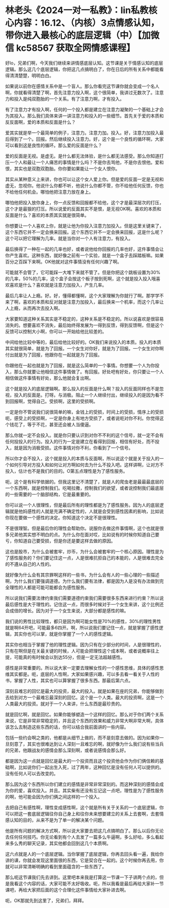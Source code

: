 # 林老头《2024一对一私教》：lin私教核心内容：16.12、（内核）3点情感认知，带你进入最核心的底层逻辑（中）【加微信 kc58567 获取全网情感课程】

好lo，兄弟们啊，今天我们继续来讲情感底层认知。这节课是关于情感认知的底层逻辑。那么这几个底层逻辑，你把这几点搞明白了，你在日后的所有关系中都能看得清清楚楚，明明白白。

如果说以前你在感情关系中是一个盲人。那么你看完这节课你就会变成一个名人啊，你就看得清楚了啊，首先注意力投入啊，这个很简单，我讲过无数次了。注意力和投入是纯双胞胎的一个关系。有了注意力啊，才有投入。

有了注意力才有投入啊，任何的一个投入都是建立在注意力凝聚的一个基础上才会为其投入。那么我们具体来讲一讲注意力和投入的一些细节。首先关于爱的本质和反反面啊，爱的本质和反面是什么？

爱其实就是举一个最简单的例子，注意力。注意力加。投入。好，注意力加投入最后得到了一个。回报。然后继续投入注意力。好，这个是一个良性的循环啊，大家可以看到这是良性的循环。那么爱的反面是什么？

爱的反面是无视。是虚无。是什么都无法体验，是什么都无法感受。那么你知道打压一个人和最让一个人痛苦的事情是什么吗？不是你去骂他，不是你去恨他。爱和恨，其实也是双胞双胞胎。你你要如果能让一个女人恨你。

其实从某种意义上来讲，你也可以让这个女人爱上你。但是爱的反面一定是无视和虚无，忽视你。他说什么你都不听，他说什么你都不管，你不给他任何反馈，你也不给他任何机会。哪怕他把注意力放在身上。

哪怕他把投入放你身上，你一点反馈和回报都不给他，这个才是最深层次的打压，这个才是最狠的打压。所以说爱的反面其实不是恨，是无视OK啊。喜欢的本质和反面是什么？喜欢的本质其实就是很简单。

你想要让一个人喜欢上你，就是让他为你投入注意力加投入。但是这里关键来了，这个东西它并不一定会换来回报。这个东西它并不一定会换来回报，这是什么呢？这个可以把它理解为几率。就是当你对一个人有注意力，有投入。

最后换得了一种在一起的几率也好，或者说他给你回报的几率也好，这件事情会让你产生喜欢。这种东西，就好像之前有一个实验，就是一个盒子去踩踏板嘛。如果百分之百踩下来啊。OK他就对这件事情没有任何兴趣了啊。

可能就不会管了，它可能踩一大堆下来就不管了。但是你把这个跳板设置为30%的几率，50%的几率，这个盒子会按这个板子按到死啊，这个就是投入投入哦喜欢喜欢是什么？喜欢就是注意力加投入，产生几率。

最后几率让人上瘾。好。好，懂得都懂啊，这个大家理解为你就行了啊。那学学不来了啊，喜欢的本质和反对就是注意力加投入，最后换来一个机率，而这个几率让人上瘾，从而再次去投入啊。

大家要知道这种关系其实是不稳定的，这种关系是不稳定的。所以说喜欢是很容易消失的。想要喜欢不消失，最后始终得发展为一得到反馈，得到反馈啊，但是这个反馈可以控制大小啊，你可以一开始给他比较差的。

中间给他比较中等的，最后给他比较好的。OK我们来说投入的本质。投入的本质其实就很简单，就是为了回报。一个女生对你好，就是为了回报。一个女生对你啊付出就是为了回报，他跟你在一起就是为了回报。

你跟他在一起也就是为了回报，就是这么简单的一个事情。你想要一个人为你投入，那么你就要让他相信这件事情做了。有回报。好处吧有好处，你只要让一个人相信做这件事情有好处，那么他就会复出啊。

这个就是投入的底层逻辑啊。那么投入的反面是什么啊？投入的反面同样也不是忽视，投入的反面是。打呀。与消极。阻止一个人继续付出，继续投入的是因为看不到回报啊，觉得自己。受损啊，这里的受损啊。

一定是你不管说我们说很简单的嘛，金钱上的受损，时间上的受损，情序上的受损呃，感受上的受损啊，一定是你身上有地方受损了，或者说呃对你不利。你觉得这个钱花了，等于不花，甚至还会被人当傻逼。

那么你就一定不会投入。就是你只要认识到对你不不利的这个信号，就一定不会有任何投投入的行为。投入的行为一定是建立在看得到回报，相信有好处，而不投入，就是因为消极受损。这件事情对你不利，你看到了一个信号。

所以你才会不投入，这个就是投入的本质与反面啊，所以说这个就是关于投入的一个如何引导对方投入和如何让对方啊如何去为什么不投入吧。这样讲啊，让对方不投入，估计也不是我们的目的。O第五点理性是为了感性服务。

呃，这个是有科学依据的。但我这里记不清楚了，就是人的爬虫老是最最最底层的一个东西啊，就是控制我们。吃喝拉撒，控制我们的欲望，或者说控制我们最底层的一些需要的一个脑部结构，它是最重要的。

你可以说一个人很理性，但是最后所有的理性都是为了感性服务。因为人的底层逻辑就是他妈感性的人就是充满不确定性的，人就是会受到感性因素的影响，比如说你现在要做一个感性的决定。你知道这个决定不是很理性。

不是很理智。但是最后你的理性会帮助你。说服你去做这件事情啊，这个也就是很多兄弟他其实想不明白的点。为什么你在面对哎，比如说有的时候你知道自己要亏，你知道自己要受损，但是你还是要这样去做的原因。

这也是股市，为什么会被套牢，炒币，为什么会被套牢的一个核心原因。理性是为了感性服务的？你们要记住这一点，人是很难抗拒自己的本能的，人是很难去完全的不遵从自己的人性的。

就好像为什么会有其宗罪啊这样的一些书，为什么会有人的一些心理的一些描述啊，为什么我们要强调道德。为什么我们要有法律，都是因为人是没有办法做到完全理性的人都是可能可能都会为感性服务。

所以说我们需要法律约束我们需要道德约束我们需要很多东西来进行约束？所以说最后感性是大于理性的。记住这一点，而很多时候对于一个女生来讲，这个比例还会成倍的增长。因为对于一个女生来说，大部分都是感性的嘛。

我们说的男性比较理性，都只是因为啊可能女性是70%的感性，30%的理性男性就是啊64开吧，可能最多6四开。啊，所以说我们要记住一点，就是掌握了感性逻辑，其实你也可以掌，就是你掌握了一个人的感性逻辑。

其实你也相当于掌握了他的理性逻辑。因为只有在少部分的时间，人是很理性的，只有在啊但是在关最关键的时候，人可能会把理性这个成本啊，或者说概率往上提，可能真的有时候会以到达55分，但是一定无法超越感性。

感性是非常重要的。所以说大家一定要去理解女性的一个感性思维，具体的感性思维其实都是。呃，底层的人性啊，大家如果感兴趣，可以多去看一看关于人性的书，掌握了人性，其实也可以算掌握了很多东西。那最后第六点。

深刻且难忘的回忆是最大的投资，最大的投入。就是如果在座的兄弟，你能够做到去给到对方一个最难忘最深刻的回忆。这个是一个人类。最大的投资啊，这是一个人类最大的投资。就对于一个人来讲，什么东西是最珍贵的。

就是回忆啊，就是回忆。如果你能够塑造一个这样的回忆。那么对于你们两个关系来说，它是非常非常稳定的，并且这个东西的效果和威力非常大啊非常大啊，具体该怎么去制造这些东西的话，你可以结合我前面讲的一些内容。

包括一些约会啊之类的，他都是从细节上做的，而不是刻意去做的。因为如果你一旦刻意了，其实也很难达到让人深刻一且难忘的啊，就好像为什么我们说有些当兵的兄弟，他跟战友的感情会那么深刻啊，或者说感情会那么好。

都是因为这一点就是回忆是最大的一个投资而且这个投资他会作为你们俩信赖的基础啊，比如说你们一起出生入死，过了两年，这种回忆是没有任何人可以提供的。没有任何人可以去改变的。

那么因为这个东西所以你们建立的感情是非常非常深刻的。而这种深刻的感情会成为你的爱，喜欢投入。并且。其实柴有还没有忘记这一点吧，理性是为了感性服务的啊，他可能会因为你们俩之间这样的一个投入。

去把自己有感性啊，理性变成感性啊，这个就是所有关于关系的一个底层逻辑，你可以把这一套底层逻辑往你自己身上和往你未来想要建立的关系上去套啊，去套情感认知的目的，从来不是为了单一的解决某个问题。

他是所有问题的解决方式啊，所以说大家要去把这几点搞明白了。那么以后你无论去任何任何技巧。你无论看到有个人去发了一篇多么牛逼啊，多么好哈，多么看起来多么秀的聊天记录，其实他都会回到这几个本质啊。

这六点就是人的一个底层逻辑。当你掌握了底层逻辑，你再去回头看一遍，我给你讲的课，你就会发现这里面很的东西，它是契合在一起的。这个时候你再去用，你就可以非常清晰明确的看到里面蕴含的一些东西了。

那么呃这节课我们先去讲到。这里吧本来我是打算这一节课一下子讲两个点的，但是我看这个内容的话，大家可能不太好吸收。呃，所以我看是最后再给大家补一节课吧，再给大家把后面的这个合理化这件事情给大家补进去啊。

呃，OK那就先到这里了，兄弟们，拜拜。